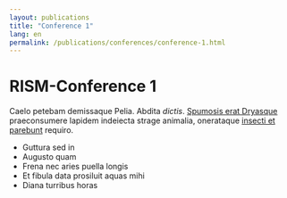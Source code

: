 ```yaml
---
layout: publications
title: "Conference 1"
lang: en
permalink: /publications/conferences/conference-1.html
---
```


# RISM-Conference 1

Caelo petebam demissaque Pelia. Abdita *dictis*. [Spumosis erat
Dryasque](http://mihi.org/) praeconsumere lapidem indeiecta strage animalia,
onerataque [insecti et parebunt](http://sed-obortae.io/) requiro.

- Guttura sed in
- Augusto quam
- Frena nec aries puella longis
- Et fibula data prosiluit aquas mihi
- Diana turribus horas